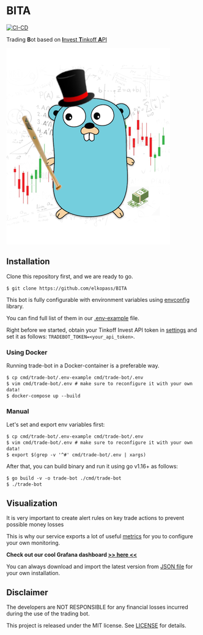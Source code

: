 # BITA 

[![CI-CD](https://github.com/elkopass/BITA/actions/workflows/main.yml/badge.svg)](https://github.com/elkopass/BITA/actions/workflows/main.yml)

Trading **B**ot based on [**I**nvest **T**inkoff **A**PI](https://github.com/Tinkoff/investAPI)

![TradeBot logo](logo.png)

## Installation

Clone this repository first, and we are ready to go.

```shell script
$ git clone https://github.com/elkopass/BITA
```

This bot is fully configurable with environment variables 
using [envconfig](https://github.com/kelseyhightower/envconfig) library.

You can find full list of them in our 
[.env-example](https://github.com/elkopass/BITA/blob/main/cmd/trade-bot/.env-example) file.

Right before we started, obtain your Tinkoff Invest API token in 
[settings](https://www.tinkoff.ru/invest/settings/) and set it as follows: `TRADEBOT_TOKEN=<your_api_token>`.

### Using Docker

Running trade-bot in a Docker-container is a preferable way.

```shell script
$ cp cmd/trade-bot/.env-example cmd/trade-bot/.env
$ vim cmd/trade-bot/.env # make sure to reconfigure it with your own data!
$ docker-compose up --build
```

### Manual

Let's set and export env variables first:

```shell script
$ cp cmd/trade-bot/.env-example cmd/trade-bot/.env
$ vim cmd/trade-bot/.env # make sure to reconfigure it with your own data!
$ export $(grep -v '^#' cmd/trade-bot/.env | xargs)
```

After that, you can build binary and run it using go v1.16+ as follows:
```shell script
$ go build -v -o trade-bot ./cmd/trade-bot
$ ./trade-bot
``` 

## Visualization

It is very important to create alert rules on key trade actions to 
prevent possible money losses

This is why our service exports a lot of useful 
[metrics](https://github.com/elkopass/BITA/blob/master/internal/metrics/metrics.go) 
for you to configure your own monitoring.

**Check out our cool Grafana dashboard [>> here <<](https://bita.somnoynadno.ru)**

You can always download and import the latest version from 
[JSON file](https://github.com/elkopass/BITA/tree/master/.grafana/TradeBot.json) 
for your own installation. 

## Disclaimer

The developers are NOT RESPONSIBLE for any financial losses incurred 
during the use of the trading bot.

This project is released under the MIT license. 
See [LICENSE](https://github.com/elkopass/BITA/blob/main/LICENSE) for details.
